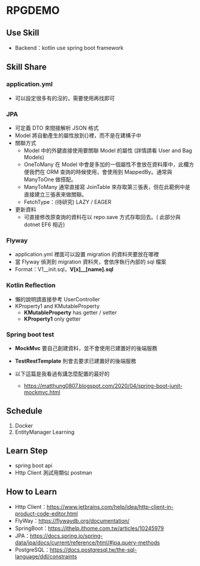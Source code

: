 # RPGDEMO

## Use Skill

- Backend：kotlin use spring boot framework

## Skill Share

### application.yml

- 可以設定很多有的沒的，需要使用再找即可

### JPA

- 可定義 DTO 來間接解析 JSON 格式
- Model 將自動產生的屬性放到{}裡，而不是在建構子中
- 關聯方式
  - Model 中的外鍵直接使用要關聯 Model 的屬性 (詳情請看 User and Bag Models)
  - OneToMany 在 Model 中會是多加的一個屬性不會放在資料庫中，此欄方便我們在 ORM 查詢的時候使用，會使用到 MappedBy。通常與 ManyToOne 做搭配。
  - ManyToMany 通常直接寫 JoinTable 來存取第三張表，但在此範例中是直接建立三張表來做關聯。
  - FetchType：(待研究) LAZY / EAGER
- 更新資料
  - 可直接修改原查詢的資料在以 repo.save 方式存取回去。( 此部分與 dotnet EF6 相近)
  
### Flyway

- application.yml 裡面可以設置 migration 的資料夾要放在哪裡
- 當 Flyway 偵測到 migration 資料夾，會依序執行內部的 sql 檔案
- Format：V1__init.sql，**V[x]__[name].sql**


### Kotlin Reflection

- 懶的說明請直接參考 UserController
- KProperty1 and KMutableProperty
  - **KMutableProperty** has getter / setter
  - **KProperty1** only getter

### Spring boot test

- **MockMvc** 要自己創建資料，並不會使用已建置好的後端服務
- **TestRestTemplate** 則會去要求已建置好的後端服務

- 以下這篇是我看過有講怎麼配置的最好的
  - https://matthung0807.blogspot.com/2020/04/spring-boot-junit-mockmvc.html

## Schedule

1. Docker
2. EntityManager Learning

## Learn Step

- spring boot api
- Http Client 測試用類似 postman

## How to Learn

- Http Client：https://www.jetbrains.com/help/idea/http-client-in-product-code-editor.html
- FlyWay：https://flywaydb.org/documentation/
- SpringBoot：https://ithelp.ithome.com.tw/articles/10245979
- JPA：https://docs.spring.io/spring-data/jpa/docs/current/reference/html/#jpa.query-methods
- PostgreSQL：https://docs.postgresql.tw/the-sql-language/ddl/constraints
